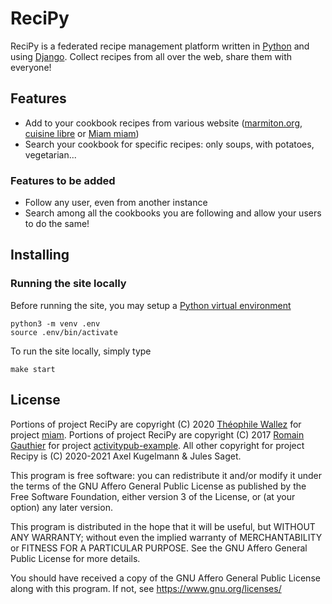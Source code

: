 ReciPy
======

ReciPy is a federated recipe management platform written in
[Python](https://www.python.org/) and using
[Django](https://www.djangoproject.com/).
Collect recipes from all over the web, share them with everyone!

Features
--------

- Add to your cookbook recipes from various website
  ([marmiton.org](https://www.marmiton.org/),
  [cuisine libre](https://cuisine-libre.fr/) or
  [Miam miam](https://miam.twal.org/))
- Search your cookbook for specific recipes: only soups, with potatoes,
  vegetarian...

### Features to be added

- Follow any user, even from another instance
- Search among all the cookbooks you are following and allow your users to do
  the same!

Installing
----------

### Running the site locally

Before running the site, you may setup a [Python virtual
environment](https://docs.python.org/3/tutorial/venv.html)

    python3 -m venv .env
    source .env/bin/activate

To run the site locally, simply type

    make start

License
-------

Portions of project ReciPy are copyright (C) 2020 [Théophile
Wallez](https://github.com/TWal) for project
[miam](https://github.com/TWal/miam).
Portions of project ReciPy are copyright (C) 2017 [Romain
Gauthier](https://github.com/tOkeshu) for project
[activitypub-example](https://github.com/tOkeshu/activitypub-example).
All other copyright for project Recipy is (C) 2020-2021 Axel Kugelmann & Jules
Saget.

This program is free software: you can redistribute it and/or modify it under
the terms of the GNU Affero General Public License as published by the Free
Software Foundation, either version 3 of the License, or (at your option) any
later version.

This program is distributed in the hope that it will be useful, but WITHOUT ANY
WARRANTY; without even the implied warranty of MERCHANTABILITY or FITNESS FOR A
PARTICULAR PURPOSE.
See the GNU Affero General Public License for more details.

You should have received a copy of the GNU Affero General Public License along
with this program.
If not, see <https://www.gnu.org/licenses/>
